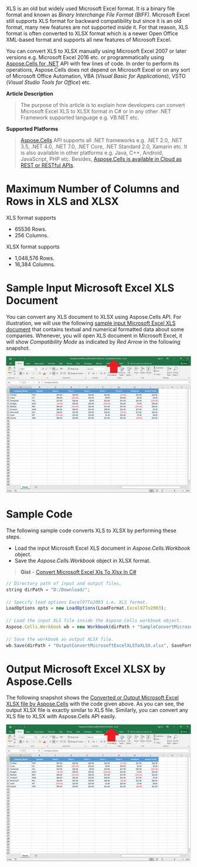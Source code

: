 XLS is an old but widely used Microsoft Excel format. It is a binary file format and known as _Binary Interchange File Format (BIFF)_. Microsoft Excel still supports XLS format for backward compatibility but since it is an old format, many new features are not supported inside it. For that reason, XLS format is often converted to XLSX format which is a newer Open Office XML-based format and supports all new features of Microsoft Excel.

You can convert XLS to XLSX manually using Microsoft Excel 2007 or later versions e.g. Microsoft Excel 2016 etc. or programmatically using [Aspose.Cells for .NET](https://products.aspose.com/cells/net) API with few lines of code. In order to perform its operations, Aspose.Cells does not depend on Microsoft Excel or on any sort of Microsoft Office Automation, VBA (_Visual Basic for Applications_), VSTO (_Visual Studio Tools for Office_) etc.

**Article Description**

>The purpose of this article is to explain how developers can convert Microsoft Excel XLS to XLSX format in C# or in any other .NET Framework supported language e.g. VB.NET etc.

**Supported Platforms**

>[Aspose.Cells](https://products.aspose.com/cells/) API supports all .NET frameworks e.g. .NET 2.0, .NET 3.5, .NET 4.0, .NET 7.0, .NET Core, .NET Standard 2.0, Xamarin etc. It is also available in other platforms e.g. Java, C++, Android, JavaScript, PHP etc. Besides, [Aspose.Cells is available in Cloud as REST or RESTful APIs](https://products.aspose.cloud/cells).

# Maximum Number of Columns and Rows in XLS and XLSX

XLS format supports

* 65536 Rows.
* 256 Columns.

XLSX format supports

* 1,048,576 Rows.
* 16,384 Columns.

# Sample Input Microsoft Excel XLS Document

You can convert any XLS document to XLSX using Aspose.Cells API. For illustration, we will use the following [sample input Microsoft Excel XLS document](https://github.com/AsposeCells/AsposeCells-Screenshots-and-Sample-Files/blob/master/Convert-Microsoft-Excel-XLS-to-XLSX/SampleConvertMicrosoftExcelXLSToXLSX.xls) that contains textual and numerical formatted data about some companies. Whenever, you will open XLS document in Microsoft Excel, it will show _Compatibility Mode_ as indicated by _Red Arrow_ in the following snapshot.

![Sample Microsoft Excel XLS document to be converted to XLSX format using Aspose.Cells API.](https://raw.githubusercontent.com/AsposeCells/AsposeCells-Screenshots-and-Sample-Files/master/Convert-Microsoft-Excel-XLS-to-XLSX/Input-Convert-XLS-to-XLSX-using-Aspose.Cells-API.png "Sample Microsoft Excel XLS document to be converted to XLSX format using Aspose.Cells API.")

# Sample Code

The following sample code converts XLS to XLSX by performing these steps.

* Load the input Microsoft Excel XLS document in _Aspose.Cells.Workbook_ object.
* Save the _Aspose.Cells.Workbook_ object in XLSX format.

>**Gist** - [Convert Microsoft Excel Xls To Xlsx In C#](https://gist.github.com/AsposeCells/46733b053f952d37b90d25498084c4d7)

```js
// Directory path of input and output files.
string dirPath = "D:/Download/";

// Specify load options Excel97To2003 i.e. XLS format. 
LoadOptions opts = new LoadOptions(LoadFormat.Excel97To2003);
            
// Load the input XLS file inside the Aspose.Cells workbook object.
Aspose.Cells.Workbook wb = new Workbook(dirPath + "SampleConvertMicrosoftExcelXLSToXLSX.xls", opts);

// Save the workbook as output XLSX file.
wb.Save(dirPath + "OutputConvertMicrosoftExcelXLSToXLSX.xlsx", SaveFormat.Xlsx);
```

# Output Microsoft Excel XLSX by Aspose.Cells

The following snapshot shows the [Converted or Output Microsoft Excel XLSX file by Aspose.Cells](https://github.com/AsposeCells/AsposeCells-Screenshots-and-Sample-Files/blob/master/Convert-Microsoft-Excel-XLS-to-XLSX/OutputConvertMicrosoftExcelXLSToXLSX.xlsx) with the code given above. As you can see, the output XLSX file is exactly similar to XLS file. Similarly, you can convert any XLS file to XLSX with Aspose.Cells API easily.

![Output - Convert XLS to XLSX using Aspose.Cells API.](https://raw.githubusercontent.com/AsposeCells/AsposeCells-Screenshots-and-Sample-Files/master/Convert-Microsoft-Excel-XLS-to-XLSX/Output-Convert-XLS-to-XLSX-using-Aspose.Cells-API.png "Output - Convert XLS to XLSX using Aspose.Cells API.")



